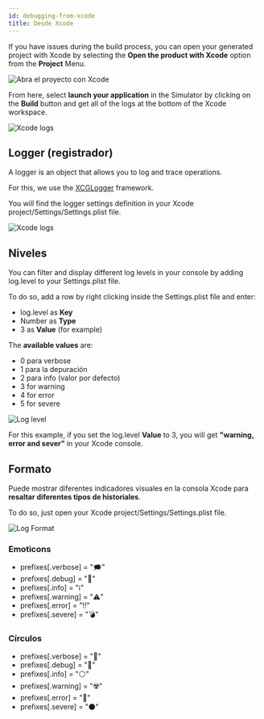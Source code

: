 ```yaml
---
id: debugging-from-xcode
title: Desde Xcode
---
```


If you have issues during the build process, you can open your generated project with Xcode by selecting the **Open the product with Xcode** option from the **Project** Menu.

![Abra el proyecto con Xcode](assets/en/debugging/open-project-Xcode.png)

From here, select **launch your application** in the Simulator by clicking on the **Build** button and get all of the logs at the bottom of the Xcode workspace.

![Xcode logs](assets/en/debugging/Xcode-logs.png)

## Logger (registrador)

A logger is an object that allows you to log and trace operations.

For this, we use the [XCGLogger](https://github.com/DaveWoodCom/XCGLogger) framework.

You will find the logger settings definition in your Xcode project/Settings/Settings.plist file.

![Xcode logs](assets/en/debugging/settings-plist-xcode.png)


## Niveles

You can filter and display different log levels in your console by adding log.level to your Settings.plist file.

To do so, add a row by right clicking inside the Settings.plist file and enter:
* log.level as **Key**
* Number as **Type**
* 3 as **Value** (for example)

The **available values** are:

* 0 para verbose
* 1 para la depuración
* 2 para info (valor por defecto)
* 3 for warning
* 4 for error
* 5 for severe

![Log level](assets/en/debugging/log-level.png)

For this example, if you set the log.level **Value** to 3, you will get **"warning, error and sever"** in your Xcode console.

## Formato

Puede mostrar diferentes indicadores visuales en la consola Xcode para **resaltar diferentes tipos de historiales**.

To do so, just open your Xcode project/Settings/Settings.plist file.

![Log Format](assets/en/debugging/log-format.png)

### Emoticons

 * prefixes[.verbose] = "🗯"
 * prefixes[.debug] = "🔹"
 * prefixes[.info] = "ℹ️"
 * prefixes[.warning] = "⚠️"
 * prefixes[.error] = "‼️"
 * prefixes[.severe] = "💣"

### Círculos

* prefixes[.verbose] = "🔘"
* prefixes[.debug] = "🔵"
* prefixes[.info] = "⚪"
* prefixes[.warning] = "☢️"
* prefixes[.error] = "🔴"
* prefixes[.severe] = "⚫"


